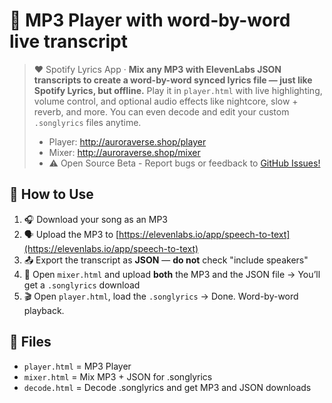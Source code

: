# 🎵 MP3 Player with word-by-word live transcript
> ❤️ Spotify Lyrics App · **Mix any MP3 with ElevenLabs JSON transcripts to create a word-by-word synced lyrics file — just like Spotify Lyrics, but offline.** Play it in `player.html` with live highlighting, volume control, and optional audio effects like nightcore, slow + reverb, and more. You can even decode and edit your custom `.songlyrics` files anytime.<br>
> * Player: http://auroraverse.shop/player
> * Mixer: http://auroraverse.shop/mixer
> * ⚠️ Open Source Beta - Report bugs or feedback to [GitHub Issues!](https://github.com/realaurora-stw/song-player/issues)

## 🧪 How to Use

1. 🎧 Download your song as an MP3
2. 🗣️ Upload the MP3 to [https://elevenlabs.io/app/speech-to-text](https://elevenlabs.io/app/speech-to-text)
3. 📤 Export the transcript as **JSON** — **do not** check "include speakers"
4. 🧪 Open `mixer.html` and upload **both** the MP3 and the JSON file
   → You’ll get a `.songlyrics` download
5. 🎬 Open `player.html`, load the `.songlyrics`
   → Done. Word-by-word playback.
## 📁 Files
- `player.html` = MP3 Player
- `mixer.html` = Mix MP3 + JSON for .songlyrics
- `decode.html` = Decode .songlyrics and get MP3 and JSON downloads
